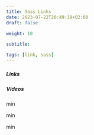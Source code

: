```yaml
---
title: Sass Links
date: 2023-07-22T20:49:19+02:00
draft: false

weight: 10

subtitle: 

tags: [link, sass]
---
```


##### Links


##### Videos
[](https://www.youtube.com/watch?v=Om3XeeSTN0U) min <br>

[](https://www.youtube.com/watch?v=Xgt4DWVioQg) min <br>

[](https://www.youtube.com/watch?v=0_hNJPMgFAg) min <br>


<!--
[]() <br>
[]() min <br>
-->